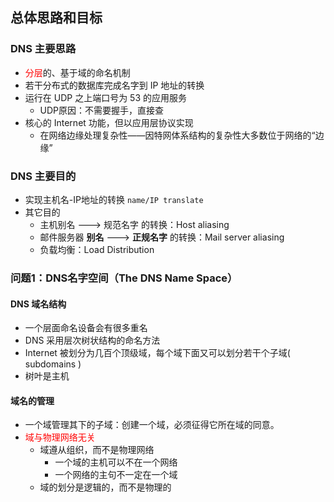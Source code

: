 ## 总体思路和目标

### DNS 主要思路

- <span style="color:red">分层</span>的、基于域的命名机制
- 若干分布式的数据库完成名字到 IP 地址的转换
- 运行在 UDP 之上端口号为 53 的应用服务
	- UDP原因：不需要握手，直接查
- 核心的 Internet 功能，但以应用层协议实现
	- 在网络边缘处理复杂性——因特网体系结构的复杂性大多数位于网络的“边缘”

### DNS 主要目的

- 实现主机名-IP地址的转换 `name/IP translate`
- 其它目的
	- 主机别名 ---> 规范名字 的转换：Host aliasing
	- 邮件服务器 **别名** ---> **正规名字** 的转换：Mail server aliasing
	- 负载均衡：Load Distribution

### 问题1：DNS名字空间（The DNS Name Space）

#### DNS 域名结构

- 一个层面命名设备会有很多重名
- DNS 采用层次树状结构的命名方法
- Internet 被划分为几百个顶级域，每个域下面又可以划分若干个子域( subdomains )
- 树叶是主机

#### 域名的管理

- 一个域管理其下的子域：创建一个域，必须征得它所在域的同意。
- <span style="color:red">域与物理网络无关</span>
	- 域遵从组织，而不是物理网络
		- 一个域的主机可以不在一个网络
		- 一个网络的主句不一定在一个域
	- 域的划分是逻辑的，而不是物理的